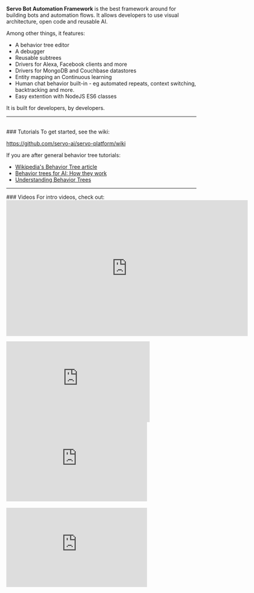 
**Servo Bot Automation Framework** is the best framework around for building bots and automation flows. It allows developers to use visual architecture, open code and reusable AI.

Among other things, it features:
* A behavior tree editor
* A debugger
* Reusable subtrees
* Drivers for Alexa, Facebook clients and more
* Drivers for MongoDB and Couchbase datastores
* Entity mapping an Continuous learning  
* Human chat behavior built-in - eg automated repeats, context switching, backtracking and more.
* Easy extention with NodeJS ES6 classes

It is built for developers, by developers.
<br>
<hr>
<br>
### Tutorials
To get started, see the wiki:

<a href="https://github.com/servo-ai/servo-platform/wiki" target="_blank">https://github.com/servo-ai/servo-platform/wiki</a>


If you are after general behavior tree tutorials: 
<ul> 
<li><a href="https://en.wikipedia.org/wiki/Behavior_tree_(artificial_intelligence,_robotics_and_control)" target="_blank"> Wikipedia's Behavior Tree article </a> </li>
<li><a href="https://www.gamasutra.com/blogs/ChrisSimpson/20140717/221339/Behavior_trees_for_AI_How_they_work.php" target="_blank"> Behavior trees for AI: How they work</a></li>
<li><a href="http://aigamedev.com/open/article/bt-overview/" target="_blank">Understanding Behavior Trees</a></li>
</ul>
<hr>
### Videos
For intro videos, check out:
<iframe src="https://player.vimeo.com/video/252196797" width="640" height="360" frameborder="0" webkitallowfullscreen mozallowfullscreen allowfullscreen></iframe>
<style>
  .box {

display: flex;
 flex-flow: row  ;
justify-content:center;
align-content: center;
align-items: center;

}

.flex-item { 
    flex: 0 1 auto ;
align-self: auto;
min-width: 0 ;
min-height: auto
;
}</style>
<div class="box">
    <div class="row">
     <div class="flex-item">
<iframe width="380" height="214" src="https://www.youtube.com/embed/KREhqahVqA0" frameborder="0" allow="accelerometer; autoplay; encrypted-media; gyroscope; picture-in-picture" allowfullscreen></iframe>
</div></div>
<div class="row"> <div class="flex-item">
    <iframe width="373" height="210" src="https://www.youtube.com/embed/LqknhUQsaT0" frameborder="0" allow="accelerometer; autoplay; encrypted-media; gyroscope; picture-in-picture" allowfullscreen></iframe></div>&nbsp;
    <div class="flex-item">
    <iframe width="373" height="210" src="https://www.youtube.com/embed/xjM88lasgkI" frameborder="0" allow="accelerometer; autoplay; encrypted-media; gyroscope; picture-in-picture" allowfullscreen></iframe></div>
</div>
</div>